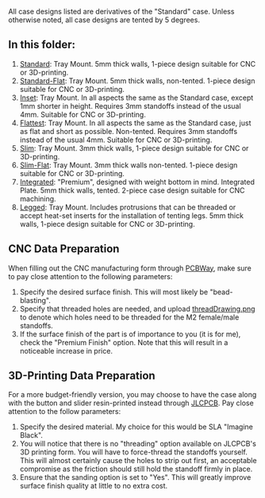 All case designs listed are derivatives of the "Standard" case. Unless otherwise noted, all case designs are tented by 5 degrees. 

## In this folder:
1. [Standard](/corne/5-column%20Choc/Standard): Tray Mount. 5mm thick walls, 1-piece design suitable for CNC or 3D-printing. 
1. [Standard-Flat](/corne/5-column%20Choc/Standard-Flat): Tray Mount. 5mm thick walls, non-tented. 1-piece design suitable for CNC or 3D-printing.
1. [Inset](/corne/5-column%20Choc/Inset): Tray Mount. In all aspects the same as the Standard case, except 1mm shorter in height. Requires 3mm standoffs instead of the usual 4mm. Suitable for CNC or 3D-printing.
1. [Flattest](/corne/5-column%20Choc/Inset-Flat): Tray Mount. In all aspects the same as the Standard case, just as flat and short as possible. Non-tented. Requires 3mm standoffs instead of the usual 4mm. Suitable for CNC or 3D-printing.
1. [Slim](/corne/5-column%20Choc/Slim): Tray Mount. 3mm thick walls, 1-piece design suitable for CNC or 3D-printing. 
1. [Slim-Flat](/corne/5-column%20Choc/Slim-Flat): Tray Mount. 3mm thick walls non-tented. 1-piece design suitable for CNC or 3D-printing. 
1. [Integrated](/corne/5-column%20Choc/Integrated): "Premium", designed with weight bottom in mind. Integrated Plate. 5mm thick walls, tented. 2-piece case design suitable for CNC machining.
1. [Legged](/corne/5-column%20Choc/Legged): Tray Mount. Includes protrusions that can be threaded or accept heat-set inserts for the installation of tenting legs. 5mm thick walls, 1-piece design suitable for CNC or 3D-printing. 
## CNC Data Preparation
When filling out the CNC manufacturing form through [PCBWay](https://pcbway.com), make sure to pay close attention to the following parameters:

1. Specify the desired surface finish. This will most likely be "bead-blasting". 
2. Specify that threaded holes are needed, and upload [threadDrawing.png](/corne/threadDrawing.png) to denote which holes need to be threaded for the M2 female/male standoffs.
3. If the surface finish of the part is of importance to you (it is for me), check the "Premium Finish" option. Note that this will result in a noticeable increase in price. 

## 3D-Printing Data Preparation
For a more budget-friendly version, you may choose to have the case along with the button and slider resin-printed instead through [JLCPCB](https://jlcpcb.com). Pay close attention to the follow parameters:

1. Specify the desired material. My choice for this would be SLA "Imagine Black".
2. You will notice that there is no "threading" option available on JLCPCB's 3D printing form. You will have to force-thread the standoffs yourself. This will almost certainly cause the holes to strip out first, an acceptable compromise as the friction should still hold the standoff firmly in place. 
3. Ensure that the sanding option is set to "Yes". This will greatly improve surface finish quality at little to no extra cost. 

